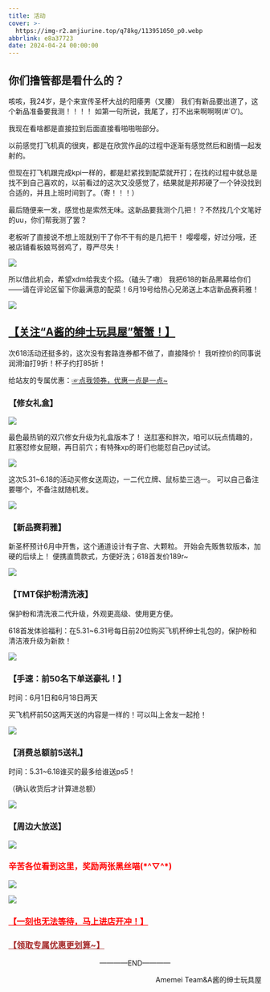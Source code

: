 ```yaml
---
title: 活动
cover: >-
  https://img-r2.anjiurine.top/q78kg/113951050_p0.webp
abbrlink: e8a37723
date: 2024-04-24 00:00:00
---
```


## 你们撸管都是看什么的？

咳咳，我24岁，是个来宣传圣杯大战的阳痿男（叉腰）
我们有新品要出道了，这个新品准备要我测！！！！
如第一句所说，我尾了，打不出来啊啊啊(#`O′)。

我现在看啥都是直接拉到后面直接看啪啪啪部分。

以前感觉打飞机真的很爽，都是在欣赏作品的过程中逐渐有感觉然后和剧情一起发射的。

但现在打飞机跟完成kpi一样的，都是赶紧找到配菜就开打；在找的过程中就总是找不到自己喜欢的，以前看过的这次又没感觉了，结果就是邦邦硬了一个钟没找到合适的，并且上班时间到了。（寄！！！）

最后随便来一发，感觉也是索然无味。这新品要我测个几把！？不然找几个文笔好的uu，你们帮我测了罢？

老板听了直接说不想上班就别干了你不干有的是几把干！
嘤嘤嘤，好过分哦，还被店铺看板娘骂弱鸡了，尊严尽失！

![](https://img-r2.amemei-lists.top/amemei/活动/618/1.webp)

所以借此机会，希望xdm给我支个招。（磕头了嗷）
我把618的新品黑幕给你们——请在评论区留下你最满意的配菜！6月19号给热心兄弟送上本店新品赛莉雅！

![](https://img-r2.amemei-lists.top/amemei/活动/618/2.webp)

<h2><a href="https://shop119340084.taobao.com/?mm_sycmid=1_150339_da9eb13e07cc24cd7f60b95ac1ba07b0">【关注“A酱的绅士玩具屋”蟹蟹！】</a></h2>

次618活动还挺多的，这次没有套路连券都不做了，直接降价！
我听控价的同事说润滑油打9折！杯子约打85折！

给站友的专属优惠：[☞点我领券，优惠一点是一点~](https://pages.tmall.com/wow/a/act/tmall/dailygroup/16355/16802/wupr?wh_pid=daily-465056&disableNav=YES&status_bar_transparent=true&sellerId=1965847533&activityId=9935049c56474bf4a1544a8a9bf02798&toolName=shopCoupon)

### 【修女礼盒】

![](https://img-r2.amemei-lists.top/amemei/活动/618/3.webp)

最色最热销的双穴修女升级为礼盒版本了！
送肛塞和胖次，咱可以玩点情趣的，肛塞怼修女屁眼，再日前穴；有特殊xp的哥们也能怼自己py试试。

![](https://img-r2.amemei-lists.top/amemei/活动/618/4.webp)

这次5.31~6.18的活动买修女送周边，一二代立牌、鼠标垫三选一。
可以自己备注要哪个，不备注就随机发。

![](https://img-r2.amemei-lists.top/amemei/活动/618/5.webp)

### 【新品赛莉雅】

新圣杯预计6月中开售，这个通道设计有子宫、大颗粒。
开始会先贩售软版本，加硬的后续上！
便携直筒款式，方便好洗；618首发价189r~

![](https://img-r2.amemei-lists.top/amemei/活动/618/6.webp)

### 【TMT保护粉清洗液】

保护粉和清洗液二代升级，外观更高级、使用更方便。

618首发体验福利：在5.31~6.31号每日前20位购买飞机杯绅士礼包的，保护粉和清洁液升级为新款！

![](https://img-r2.amemei-lists.top/amemei/活动/618/7.webp)


### 【手速：前50名下单送豪礼！】

时间：6月1日和6月18日两天

买飞机杯前50这两天送的内容是一样的！可以叫上舍友一起抢！

![](https://img-r2.amemei-lists.top/amemei/活动/618/8.webp)

### 【消费总额前5送礼】

时间：5.31~6.18谁买的最多给谁送ps5！

（确认收货后才计算进总额）

![](https://img-r2.amemei-lists.top/amemei/活动/618/9.webp)

### 【周边大放送】

![](https://img-r2.amemei-lists.top/amemei/活动/618/10.webp)



<h3><div style="color: red">辛苦各位看到这里，奖励两张黑丝喵(*^▽^*)</div></h3>

![](https://img-r2.amemei-lists.top/amemei/活动/618/11.webp)

![](https://img-r2.amemei-lists.top/amemei/活动/618/12.webp)

<h3><a href="https://shop119340084.taobao.com/?mm_sycmid=1_150339_da9eb13e07cc24cd7f60b95ac1ba07b0" style="color: red">【一刻也无法等待，马上进店开冲！】</a></h3>

<h3><a href="https://pages.tmall.com/wow/a/act/tmall/dailygroup/16355/16802/wupr?wh_pid=daily-465056&disableNav=YES&status_bar_transparent=true&sellerId=1965847533&activityId=9935049c56474bf4a1544a8a9bf02798&toolName=shopCoupon" style="color: brown">【领取专属优惠更划算~】</a></h3>

<!--
<h3>从留言里随机抽取3位绅士赠送新品！</h3>

<h3 style="color: red">6月19日开奖~</h3>
-->
<p align="center">————END————</p>

<p align="right">Amemei Team&A酱的绅士玩具屋</p>
